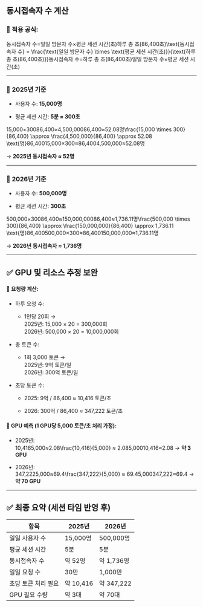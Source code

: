 ## 동시접속자 수 계산

### 🔸 적용 공식:

동시접속자 수=일일 방문자 수×평균 세션 시간(초)하루 총 초(86,400초)\text{동시접속자 수} = \frac{\text{일일 방문자 수} \times \text{평균 세션 시간(초)}}{\text{하루 총 초(86,400초)}}동시접속자 수=하루 총 초(86,400초)일일 방문자 수×평균 세션 시간(초)​

---

### 📌 **2025년 기준**

- 사용자 수: **15,000명**
    
- 평균 세션 시간: **5분 = 300초**
    

15,000×30086,400≈4,500,00086,400≈52.08명\frac{15,000 \times 300}{86,400} \approx \frac{4,500,000}{86,400} \approx 52.08 \text{명}86,40015,000×300​≈86,4004,500,000​≈52.08명

→ **2025년 동시접속자 ≈ 52명**

---

### 📌 **2026년 기준**

- 사용자 수: **500,000명**
    
- 평균 세션 시간: **300초**
    

500,000×30086,400≈150,000,00086,400≈1,736.11명\frac{500,000 \times 300}{86,400} \approx \frac{150,000,000}{86,400} \approx 1,736.11 \text{명}86,400500,000×300​≈86,400150,000,000​≈1,736.11명

→ **2026년 동시접속자 ≈ 1,736명**

---

## ✅ GPU 및 리소스 추정 보완

#### 🔹 요청량 계산:

- 하루 요청 수:
    
    - 1인당 20회 →  
        2025년: 15,000 × 20 = 300,000회  
        2026년: 500,000 × 20 = 10,000,000회
        
- 총 토큰 수:
    
    - 1회 3,000 토큰 →  
        2025년: 9억 토큰/일  
        2026년: 300억 토큰/일
        
- 초당 토큰 수:
    
    - 2025: 9억 / 86,400 ≈ 10,416 토큰/초
        
    - 2026: 300억 / 86,400 ≈ 347,222 토큰/초
        

#### 🔹 GPU 예측 (1 GPU당 5,000 토큰/초 처리 가정):

- 2025년:  
    10,4165,000≈2.08\frac{10,416}{5,000} ≈ 2.085,00010,416​≈2.08 → **약 3 GPU**
    
- 2026년:  
    347,2225,000≈69.4\frac{347,222}{5,000} ≈ 69.45,000347,222​≈69.4 → **약 70 GPU**
    

---

## ✅ 최종 요약 (세션 타임 반영 후)

|항목|2025년|2026년|
|---|---|---|
|일일 사용자 수|15,000명|500,000명|
|평균 세션 시간|5분|5분|
|동시접속자 수|약 52명|약 1,736명|
|일일 요청 수|30만|1,000만|
|초당 토큰 처리 필요|약 10,416|약 347,222|
|GPU 필요 수량|약 3대|약 70대|
